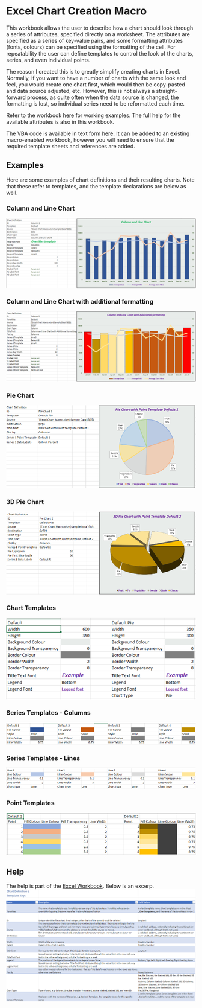 # Excel Chart Creation Macro

This workbook allows the user to describe how a chart should look through a series of attributes, specified directly on a worksheet. The attributes are specified as a series of key-value pairs, and some formatting attributes (fonts, colours) can be specified using the formatting of the cell.  For repeatability the user can define templates to control the look of the charts, series, and even individual points.

The reason I created this is to greatly simplify creating charts in Excel. Normally, if you want to have a number of charts with the same look and feel, you would create one chart first, which would then be copy-pasted and data source adjusted, etc. However, this is not always a straight-forward process, as quite often when the data source is changed, the formatting is lost, so individual series need to be reformatted each time.

Refer to the workbook [here](<Excel Chart Macro.xlsm>) for working examples. The full help for the available attributes is also in this workbook.

The VBA code is available in text form [here](ChartCreator.bas). It can be added to an existing macro-enabled workbook, however you will need to ensure that the required template sheets and references are added.

## Examples
Here are some examples of chart definitions and their resulting charts. Note that these refer to templates, and the template declarations are below as well.

### Column and Line Chart
![Example Column and Line Chart](<images/Example Column and Line Chart.png>)

### Column and Line Chart with additional formatting
![Example Column and Line Chart with Additional Formatting](<images/Example Column Line Chart Additional Formatting.png>)

### Pie Chart
![Example Pie Chart](<images/Example Pie Chart.png>)

### 3D Pie Chart
![Example 3D Pie Chart](<images/Example 3D Pie Chart.png>)

### Chart Templates
![Example Chart Template](<images/Example Chart Templates.png>)

### Series Templates - Columns
![Example Series Template Columns](<images/Example Series Template Columns.png>)

### Series Templates - Lines
![Example Series Template Lines](<images/Example Series Template Lines.png>)

### Point Templates
![Example Point Templates](<images/Example Point Templates.png>)

## Help
The help is part of the [Excel Workbook](<Excel Chart Macro.xlsm>). Below is an excerp.
![Help Excerp](<images/Help Excerp.png>)
